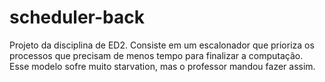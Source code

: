 # scheduler-back

Projeto da disciplina de ED2. Consiste em um escalonador que prioriza os processos que precisam de menos tempo para finalizar a computação. Esse modelo sofre muito
starvation, mas o professor mandou fazer assim.
